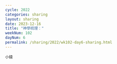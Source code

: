 ```yaml
---
cycle: 2022
categories: sharing
layout: sharing
date: 2023-12-16
title: "神學梳理："
weekNum: 102
dayNum: 6
permalink: /sharing/2022/wk102-day6-sharing.html
---
```


[](https://eccseattle.github.io/media/sharing/2022/wk102/2023-12-16-bin.m4a)

`小錢`